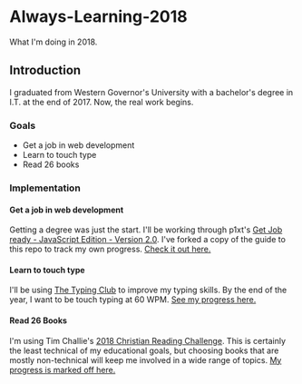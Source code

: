 # Always-Learning-2018

What I'm doing in 2018.

## Introduction

I graduated from Western Governor's University with a bachelor's degree in I.T. at the end of 2017. Now, the real work begins.

### Goals

* Get a job in web development
* Learn to touch type
* Read 26 books

### Implementation

#### Get a job in web development

Getting a degree was just the start. I'll be working through p1xt's [Get Job ready - JavaScript Edition - Version 2.0](https://github.com/jakedecourcey/p1xt-guides/blob/master/job-ready-javascript-edition-2.0.md). I've forked a copy of the guide to this repo to track my own progress. [Check it out here.](https://github.com/jakedecourcey/always-learning/blob/master/Job-Ready-JavaScript-2.md)

#### Learn to touch type

I'll be using [The Typing Club](typingclub.com) to improve my typing skills. By the end of the year, I want to be touch typing at 60 WPM. [See my progress here.](https://github.com/jakedecourcey/always-learning/blob/master/Typing-Club.md)

#### Read 26 Books

I'm using Tim Challie's [2018 Christian Reading Challenge](https://www.challies.com/resources/the-2018-christian-reading-challenge/). This is certainly the least technical of my educational goals, but choosing books that are mostly non-technical will keep me involved in a wide range of topics. [My progress is marked off here.](https://github.com/jakedecourcey/always-learning/blob/master/2018-Christian-Reading-Challenge.md)
